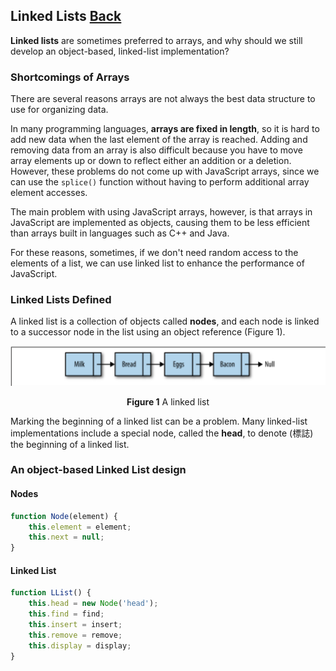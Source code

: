 ## Linked Lists [Back](./../data_structure.md)

**Linked lists** are sometimes preferred to arrays, and why should we still develop an object-based, linked-list implementation?

### Shortcomings of Arrays

There are several reasons arrays are not always the best data structure to use for organizing data.

In many programming languages, **arrays are fixed in length**, so it is hard to add new data when the last element of the array is reached. Adding and removing data from an array is also difficult because you have to move array elements up or down to reflect either an addition or a deletion. However, these problems do not come up with JavaScript arrays, since we can use the `splice()` function without having to perform additional array element accesses. 

The main problem with using JavaScript arrays, however, is that arrays in JavaScript are implemented as objects, causing them to be less efficient than arrays built in languages such as C++ and Java.

For these reasons, sometimes, if we don't need random access to the elements of a list, we can use linked list to enhance the performance of JavaScript.

### Linked Lists Defined

A linked list is a collection of objects called **nodes**, and each node is linked to a successor node in the list using an object reference (Figure 1).

<p align="center">
    <img src="./linked_list.png" title="a linked list" alt="a linked list" />
</p>

<p align="center">
    <strong>Figure 1</strong> A linked list
</p>

Marking the beginning of a linked list can be a problem. Many linked-list implementations include a special node, called the **head**, to denote (標誌) the beginning of a linked list. 

### An object-based Linked List design

#### Nodes

```js
function Node(element) {
    this.element = element;
    this.next = null;
}
```

#### Linked List

```js
function LList() {
    this.head = new Node('head');
    this.find = find;
    this.insert = insert;
    this.remove = remove;
    this.display = display;
}
```
